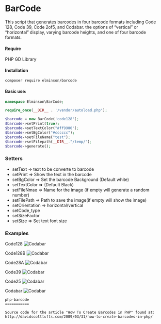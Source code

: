 # BarCode

This script that generates barcodes in four barcode formats including
Code 128, Code 39, Code 2of5, and Codabar. the options of “vertical” or “horizontal” display,
varying barcode heights, and one of four barcode formats. 

#### Require
PHP GD Library

#### Installation

```composer require elminson/barcode```

#### Basic use:
```php
namespace Elminson\BarCode;

require_once(__DIR__ . '/vendor/autoload.php');

$barcode = new BarCode('code128');
$barcode->setPrint(true);
$barcode->setTextColor("#ff9900");
$barcode->setBgColor("#cccccc");
$barcode->setFileName("test");
$barcode->setFilepath(__DIR__."/temp/");
$barcode->generate();
```
### Setters
* setText => text to be converte to barcode
* setPrint => Show the text in the barcode
* setBgColor => Set the barcode Background (Default white)
* setTextColor => (Default Black)
* setFileNmae => Name for the image (if empty will generate a random number)
* setFilePath => Path to save the image(if empty will show the image) 
* setOrientation  => horizontal/vertical
* setCode_type
* setSizeFactor
* setSize => Set text font size 


### Examples
Code128
![Codabar](https://github.com/elminson/barcode/blob/master/temp/code128.png)

Code128B
![Codabar](https://github.com/elminson/barcode/blob/master/temp/code128b.png)

Code28A
![Codabar](https://github.com/elminson/barcode/blob/master/temp/code128a.png)

Code39
![Codabar](https://github.com/elminson/barcode/blob/master/temp/code39.png)

Code25
![Codabar](https://github.com/elminson/barcode/blob/master/temp/code25.png)

Codabar
![Codabar](https://github.com/elminson/barcode/blob/master/temp/codabar.png)


````
php-barcode
===========

Source code for the article "How To Create Barcodes in PHP" found at: 
http://davidscotttufts.com/2009/03/31/how-to-create-barcodes-in-php/
